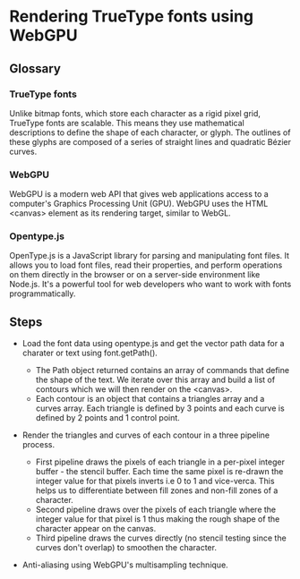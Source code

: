 # Rendering TrueType fonts using WebGPU

## Glossary

### TrueType fonts

Unlike bitmap fonts, which store each character as a rigid pixel grid, TrueType fonts are scalable. This means they use mathematical descriptions to define the shape of each character, or glyph. The outlines of these glyphs are composed of a series of straight lines and quadratic Bézier curves.

### WebGPU

WebGPU is a modern web API that gives web applications access to a computer's Graphics Processing Unit (GPU). WebGPU uses the HTML \<canvas\> element as its rendering target, similar to WebGL.

### Opentype.js

OpenType.js is a JavaScript library for parsing and manipulating font files. It allows you to load font files, read their properties, and perform operations on them directly in the browser or on a server-side environment like Node.js. It's a powerful tool for web developers who want to work with fonts programmatically.

## Steps
- Load the font data using opentype.js and get the vector path data for a charater or text using font.getPath(). 
    - The Path object returned contains an array of commands that define the shape of the text. We iterate over this array and build a list of contours which we will then render on the \<canvas\>.
     - Each contour is an object that contains a triangles array and a curves array. Each triangle is defined by 3 points and each curve is defined by 2 points and 1 control point.

- Render the triangles and curves of each contour in a three pipeline process.
    - First pipeline draws the pixels of each triangle in a per-pixel integer buffer - the stencil buffer. Each time the same pixel is re-drawn the integer value for that pixels inverts i.e 0 to 1 and vice-verca. This helps us to differentiate between fill zones and non-fill zones of a character.
    - Second pipeline draws over the pixels of each triangle where the integer value for that pixel is 1 thus making the rough shape of the character appear on the canvas.
    - Third pipeline draws the curves directly (no stencil testing since the curves don't overlap) to smoothen the character.

- Anti-aliasing using WebGPU's multisampling technique.
